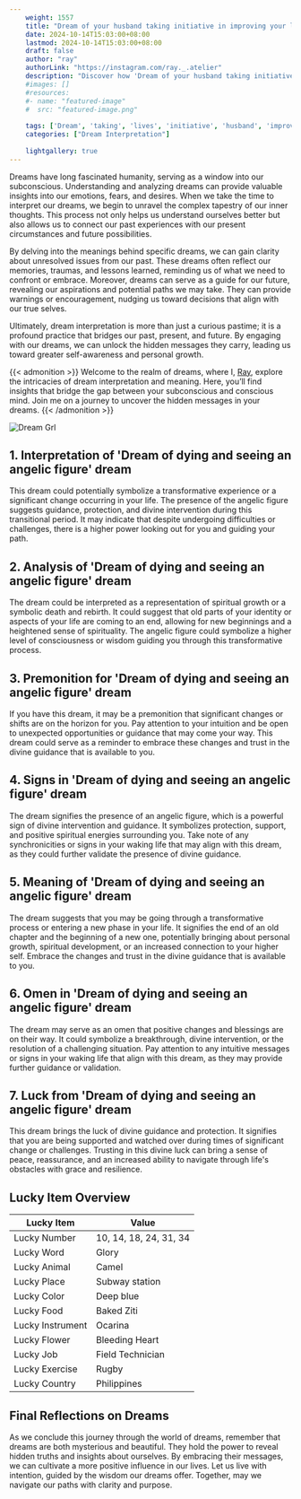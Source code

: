 ```yaml
---
    weight: 1557
    title: "Dream of your husband taking initiative in improving your lives together."  # Assuming 'title' column exists
    date: 2024-10-14T15:03:00+08:00
    lastmod: 2024-10-14T15:03:00+08:00
    draft: false
    author: "ray"
    authorLink: "https://instagram.com/ray._.atelier"
    description: "Discover how 'Dream of your husband taking initiative in improving your lives together.' can interpret your future and uncover its significant meanings in your life."
    #images: []
    #resources:
    #- name: "featured-image"
    #  src: "featured-image.png"
    
    tags: ['Dream', 'taking', 'lives', 'initiative', 'husband', 'improving', 'together']
    categories: ["Dream Interpretation"]
    
    lightgallery: true
---
```

    
Dreams have long fascinated humanity, serving as a window into our subconscious. Understanding and analyzing dreams can provide valuable insights into our emotions, fears, and desires. When we take the time to interpret our dreams, we begin to unravel the complex tapestry of our inner thoughts. This process not only helps us understand ourselves better but also allows us to connect our past experiences with our present circumstances and future possibilities.

By delving into the meanings behind specific dreams, we can gain clarity about unresolved issues from our past. These dreams often reflect our memories, traumas, and lessons learned, reminding us of what we need to confront or embrace. Moreover, dreams can serve as a guide for our future, revealing our aspirations and potential paths we may take. They can provide warnings or encouragement, nudging us toward decisions that align with our true selves.

Ultimately, dream interpretation is more than just a curious pastime; it is a profound practice that bridges our past, present, and future. By engaging with our dreams, we can unlock the hidden messages they carry, leading us toward greater self-awareness and personal growth.

{{< admonition >}}
Welcome to the realm of dreams, where I, [Ray](https://instagram.com/ray._.atelier), explore the intricacies of dream interpretation and meaning. Here, you’ll find insights that bridge the gap between your subconscious and conscious mind. Join me on a journey to uncover the hidden messages in your dreams.
{{< /admonition >}}

![Dream Grl](https://cdn.pixabay.com/photo/2017/11/02/03/35/gothic-2910057_1280.jpg "Dream Grl")

## 1. Interpretation of 'Dream of dying and seeing an angelic figure' dream
 This dream could potentially symbolize a transformative experience or a significant change occurring in your life. The presence of the angelic figure suggests guidance, protection, and divine intervention during this transitional period. It may indicate that despite undergoing difficulties or challenges, there is a higher power looking out for you and guiding your path.

## 2. Analysis of 'Dream of dying and seeing an angelic figure' dream
 The dream could be interpreted as a representation of spiritual growth or a symbolic death and rebirth. It could suggest that old parts of your identity or aspects of your life are coming to an end, allowing for new beginnings and a heightened sense of spirituality. The angelic figure could symbolize a higher level of consciousness or wisdom guiding you through this transformative process.

## 3. Premonition for 'Dream of dying and seeing an angelic figure' dream
 If you have this dream, it may be a premonition that significant changes or shifts are on the horizon for you. Pay attention to your intuition and be open to unexpected opportunities or guidance that may come your way. This dream could serve as a reminder to embrace these changes and trust in the divine guidance that is available to you.

## 4. Signs in 'Dream of dying and seeing an angelic figure' dream
 The dream signifies the presence of an angelic figure, which is a powerful sign of divine intervention and guidance. It symbolizes protection, support, and positive spiritual energies surrounding you. Take note of any synchronicities or signs in your waking life that may align with this dream, as they could further validate the presence of divine guidance.

## 5. Meaning of 'Dream of dying and seeing an angelic figure' dream
 The dream suggests that you may be going through a transformative process or entering a new phase in your life. It signifies the end of an old chapter and the beginning of a new one, potentially bringing about personal growth, spiritual development, or an increased connection to your higher self. Embrace the changes and trust in the divine guidance that is available to you.

## 6. Omen in 'Dream of dying and seeing an angelic figure' dream
 The dream may serve as an omen that positive changes and blessings are on their way. It could symbolize a breakthrough, divine intervention, or the resolution of a challenging situation. Pay attention to any intuitive messages or signs in your waking life that align with this dream, as they may provide further guidance or validation.

## 7. Luck from 'Dream of dying and seeing an angelic figure' dream
 This dream brings the luck of divine guidance and protection. It signifies that you are being supported and watched over during times of significant change or challenges. Trusting in this divine luck can bring a sense of peace, reassurance, and an increased ability to navigate through life's obstacles with grace and resilience.

## Lucky Item Overview
| Lucky Item          | Value              |
|---------------|--------------------|
| Lucky Number        | 10, 14, 18, 24, 31, 34  |
| Lucky Word          | Glory |
| Lucky Animal        | Camel |
| Lucky Place         | Subway station     |
| Lucky Color         | Deep blue     |
| Lucky Food          | Baked Ziti      |
| Lucky Instrument    | Ocarina |
| Lucky Flower        | Bleeding Heart    |
| Lucky Job           | Field Technician       |
| Lucky Exercise      | Rugby  |
| Lucky Country       | Philippines    |


##  Final Reflections on Dreams

As we conclude this journey through the world of dreams, remember that dreams are both mysterious and beautiful. They hold the power to reveal hidden truths and insights about ourselves. By embracing their messages, we can cultivate a more positive influence in our lives. Let us live with intention, guided by the wisdom our dreams offer. Together, may we navigate our paths with clarity and purpose.
